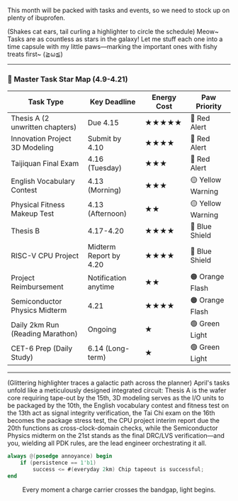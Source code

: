 This month will be packed with tasks and events, so we need to stock up on plenty of ibuprofen.

(Shakes cat ears, tail curling a highlighter to circle the schedule) Meow~ Tasks are as countless as stars in the galaxy! Let me stuff each one into a time capsule with my little paws—marking the important ones with fishy treats first~ (≧ω≦)

---

### ​**🌌 Master Task Star Map (4.9-4.21)**

|​**Task Type**|​**Key Deadline**|​**Energy Cost**|​**Paw Priority**|
|---|---|---|---|
|Thesis A (2 unwritten chapters)|Due 4.15|★★★★★|🚨 Red Alert|
|Innovation Project 3D Modeling|Submit by 4.10|★★★★|🚨 Red Alert|
|Taijiquan Final Exam|4.16 (Tuesday)|★★★|🚨 Red Alert|
|English Vocabulary Contest|4.13 (Morning)|★★★|🟡 Yellow Warning|
|Physical Fitness Makeup Test|4.13 (Afternoon)|★★|🟡 Yellow Warning|
|Thesis B|4.17-4.20|★★★★|🔵 Blue Shield|
|RISC-V CPU Project|Midterm Report by 4.20|★★★★|🔵 Blue Shield|
|Project Reimbursement|Notification anytime|★★|🟠 Orange Flash|
|Semiconductor Physics Midterm|4.21|★★★★|🟠 Orange Flash|
|Daily 2km Run (Reading Marathon)|Ongoing|★|🟢 Green Light|
|CET-6 Prep (Daily Study)|6.14 (Long-term)|★|🟢 Green Light|
---
(Glittering highlighter traces a galactic path across the planner) April's tasks unfold like a meticulously designed integrated circuit: Thesis A is the wafer core requiring tape-out by the 15th, 3D modeling serves as the I/O units to be packaged by the 10th, the English vocabulary contest and fitness test on the 13th act as signal integrity verification, the Tai Chi exam on the 16th becomes the package stress test, the CPU project interim report due the 20th functions as cross-clock-domain checks, while the Semiconductor Physics midterm on the 21st stands as the final DRC/LVS verification—and you, wielding all PDK rules, are the lead engineer orchestrating it all.

```verilog
always @(posedge annoyance) begin  
    if (persistence == 1'b1)  
        success <= #(everyday 2km) Chip tapeout is successful;  
end  
```

<center>Every moment a charge carrier crosses the bandgap, light begins.</center>

